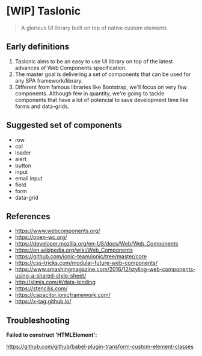 # [WIP] Taslonic
> A glorious UI library built on top of native custom elements

## Early definitions

1. Taslonic aims to be an easy to use UI library on top of the latest advances of Web Components specification.
2. The master goal is delivering a set of components that can be used for any SPA framework/library.
3. Different from famous libraries like Bootstrap, we'll focus on very few components. Although few in quantity, we're going to tackle components that have a lot of potencial to save development time like forms and data-grids.

## Suggested set of components

- row
- col
- loader
- alert
- button
- input
- email input
- field
- form
- data-grid

## References

- https://www.webcomponents.org/
- https://open-wc.org/
- https://developer.mozilla.org/en-US/docs/Web/Web_Components
- https://en.wikipedia.org/wiki/Web_Components
- https://github.com/ionic-team/ionic/tree/master/core
- https://css-tricks.com/modular-future-web-components/
- https://www.smashingmagazine.com/2016/12/styling-web-components-using-a-shared-style-sheet/
- http://slimjs.com/#/data-binding
- https://stenciljs.com/
- https://capacitor.ionicframework.com/
- https://x-tag.github.io/

## Troubleshooting

**Failed to construct 'HTMLElement':**

https://github.com/github/babel-plugin-transform-custom-element-classes
